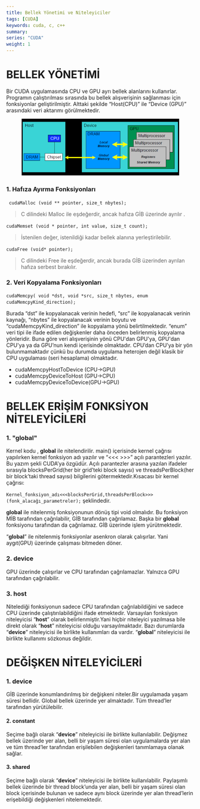 ```yaml
---
title: Bellek Yönetimi ve Niteleyiciler
tags: [CUDA]
keywords: cuda, c, c++
summary:
series: "CUDA"
weight: 1
---
```

# BELLEK YÖNETİMİ
Bir CUDA uygulamasında CPU ve GPU ayrı bellek alanlarını kullanırlar. Programın çalıştırılması sırasında bu bellek alışverişinin sağlanması için fonksiyonlar geliştirilmiştir. Alttaki şekilde “Host(CPU)” ile “Device (GPU)” arasındaki veri aktarımı görülmektedir.

<figure>
    <img src="/assets/images/cuda15.png"></a>
</figure>

### 1. Hafıza Ayırma Fonksiyonları
` cudaMalloc (void ** pointer, size_t nbytes);`

> C dilindeki Malloc ile eşdeğerdir, ancak hafıza GİB üzerinde ayrılır .

  `cudaMemset (void * pointer, int value, size_t count);`

> İstenilen değer, istenildiği kadar bellek alanına yerleştirilebilir.

 `cudaFree (void* pointer);`

> C dilindeki Free ile eşdeğerdir, ancak burada GİB üzerinden ayrılan hafıza serbest bırakılır.

### 2. Veri Kopyalama Fonksiyonları
`cudaMemcpy( void *dst, void *src, size_t nbytes, enum cudaMemcpyKind_direction);`

Burada “dst” ile kopyalanacak verinin hedefi, “src” ile kopyalanacak verinin kaynağı, “nbytes” ile kopyalanacak verinin boyutu ve “cudaMemcpyKind_direction” ile kopyalama yönü belirtilmektedir.
“enum” veri tipi ile ifade edilen değişkenler daha önceden belirlenmiş kopyalama yönleridir. Buna göre veri alışverişinin yönü CPU'dan GPU'ya, GPU'dan CPU'ya ya da GPU’nun kendi içerisinde olmaktadır. CPU’dan CPU’ya bir yön bulunmamaktadır çünkü bu durumda uygulama heterojen değil klasik bir CPU uygulaması (seri hesaplama) olmaktadır.
* cudaMemcpyHostToDevice (CPU->GPU)
*  cudaMemcpyDeviceToHost (GPU->CPU)
*  cudaMemcpyDeviceToDevice(GPU->GPU)

# BELLEK ERİŞİM FONKSİYON NİTELEYİCİLERİ

### 1. "__global__"

Kernel kodu , __global__ ile nitelendirilir. main() içerisinde kernel çağrısı yapılırken kernel fonksiyon adı yazılır ve “<<< >>>” açılı parantezleri yazılır. Bu yazım şekli CUDA’ya özgüdür. Açılı parantezler arasına yazılan ifadeler sırasıyla blocksPerGrid(her bir grid’teki block sayısı) ve threadsPerBlock(her bir block’taki thread sayısı) bilgilerini götermektedir.Kısacası bir kernel çağrısı:

`Kernel_fonksiyon_adı<<<blocksPerGrid,threadsPerBlock>>>(fonk_alacağı_parametreler);`
şeklindedir.

__global__ ile nitelenmiş fonksiyonunun dönüş tipi void olmalıdır. Bu fonksiyon MİB tarafından çağrılabilir, GİB tarafından çağrılamaz. Başka bir __global__ fonksiyonu tarafından da çağrılamaz. GİB üzerinde işlem yürütmektedir.

“__global__” ile nitelenmiş fonksiyonlar asenkron olarak çalışırlar. Yani aygıt(GPU) üzerinde çalışması bitmeden döner.

### 2. __device__

GPU üzerinde çalışırlar ve CPU tarafından çağrılamazlar. Yalnızca GPU tarafından çağrılabilir.

### 3. __host__

Nitelediği fonksiyonun sadece CPU tarafından çağrılabildiğini ve sadece CPU üzerinde çalıştırılabildiğini ifade etmektedir. Varsayılan fonksiyon niteleyicisi “__host__” olarak belirlenmiştir.Yani hiçbir niteleyici yazılmasa bile direkt olarak “__host__” niteleyicisi olduğu varsayılmaktadır. Bazı durumlarda “__device__” niteleyicisi ile birlikte kullanımları da vardır. “__global__” niteleyicisi ile birlikte kullanımı sözkonus değildir.

# DEĞİŞKEN NİTELEYİCİLERİ

### 1. __device__
GİB üzerinde konumlandırılmış bir değişkeni niteler.Bir uygulamada yaşam süresi bellidir. Global bellek üzerinde yer almaktadır. Tüm thread’ler tarafından yürütülebilir.

#### 2. __constant__
Seçime bağlı olarak “__device__” niteleyicisi ile birlikte kullanılabilir. Değişmez bellek üzerinde yer alan, belli bir yaşam süresi olan uygulamalarda yer alan ve tüm thread’ler tarafından erişilebilen değişkenleri tanımlamaya olanak sağlar.

#### 3. __shared__
Seçime bağlı olarak “__device__” niteleyicisi ile birlikte kullanılabilir. Paylaşımlı bellek üzerinde bir thread block’unda yer alan, belli bir yaşam süresi olan block içerisinde bulunan ve sadece aynı block üzerinde yer alan thread’lerin erişebildiği değişkenleri nitelemektedir.

